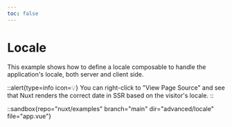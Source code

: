 ```yaml
---
toc: false
---
```


# Locale

This example shows how to define a locale composable to handle the application's locale, both server and client side.

::alert{type=info icon=💡}
You can right-click to "View Page Source" and see that Nuxt renders the correct date in SSR based on the visitor's locale.
::

::sandbox{repo="nuxt/examples" branch="main" dir="advanced/locale" file="app.vue"}
